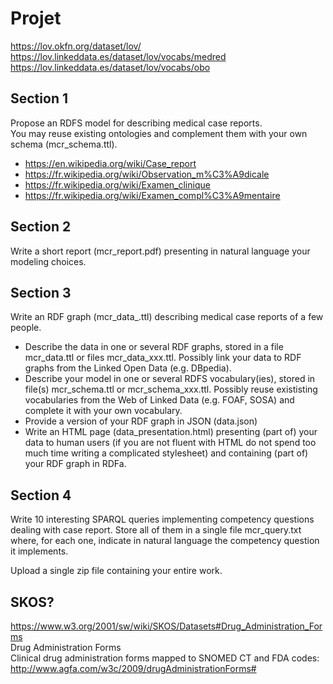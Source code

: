 # Projet
https://lov.okfn.org/dataset/lov/  
https://lov.linkeddata.es/dataset/lov/vocabs/medred  
https://lov.linkeddata.es/dataset/lov/vocabs/obo  

##  Section 1
Propose an RDFS model for describing medical case reports.   
You may reuse existing ontologies and complement them with your own schema (mcr_schema.ttl).
- https://en.wikipedia.org/wiki/Case_report
- https://fr.wikipedia.org/wiki/Observation_m%C3%A9dicale
- https://fr.wikipedia.org/wiki/Examen_clinique
- https://fr.wikipedia.org/wiki/Examen_compl%C3%A9mentaire

##  Section 2
Write a short report (mcr_report.pdf) presenting in natural language your modeling choices.

##  Section 3
Write an RDF graph (mcr_data_.ttl) describing medical case reports of a few people.  
- Describe the data in one or several RDF graphs, stored in a file mcr_data.ttl or files mcr_data_xxx.ttl. 
  Possibly link your data to RDF graphs from the Linked Open Data (e.g. DBpedia).
- Describe your model in one or several RDFS vocabulary(ies), stored in file(s) mcr_schema.ttl or mcr_schema_xxx.ttl. 
  Possibly reuse exististing vocabularies from the Web of Linked Data (e.g. FOAF, SOSA) and complete it with your own vocabulary.
- Provide a version of your RDF graph in JSON (data.json)
- Write an HTML page (data_presentation.html) presenting (part of) your data to human users 
  (if you are not fluent with HTML do not spend too much time writing a complicated stylesheet) and containing (part of) your RDF graph in RDFa.

##  Section 4
Write 10 interesting SPARQL queries implementing competency questions dealing with case report. 
Store all of them in a single file mcr_query.txt where, for each one, 
indicate in natural language the competency question it implements.


Upload a single zip file containing your entire work.



## SKOS?
https://www.w3.org/2001/sw/wiki/SKOS/Datasets#Drug_Administration_Forms  
Drug Administration Forms  
Clinical drug administration forms mapped to SNOMED CT and FDA codes: http://www.agfa.com/w3c/2009/drugAdministrationForms#  
